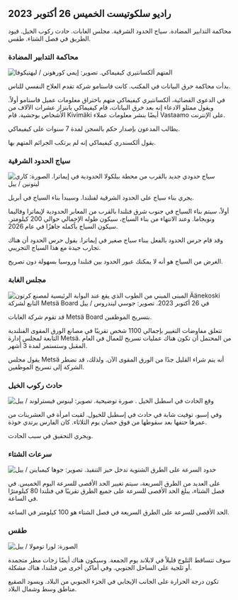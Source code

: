 ## راديو سلكوتيست الخميس 26 أكتوبر 2023

محاكمة التدابير المضادة. سياج الحدود الشرقية. مجلس الغابات. حادث ركوب الخيل. قيود الطريق في فصل الشتاء. طقس.

### محاكمة التدابير المضادة

![المتهم ألكسانتيري كيفيماكي. تصوير: إيمي كورهونن / ليهتيكوفا](https://images.cdn.yle.fi/image/upload/c_crop,h_2875,w_5112,x_0,y_568/ar_1.7777777777777777,c_fill,g_faces,h_675,w_1200/dpr_1.0/q_auto:eco/f_auto/fl_lossy/v1698305049/39-1191484653a13e7df175)

بدأت محاكمة خرق البيانات في المكتب. كانت فاستامو شركة تقدم العلاج النفسي للناس.

في الدعوى القضائية، ألكسانتيري كيفيماكي متهم باختراق معلومات عميل فاستامو أولاً. ويقول ممثلو الادعاء إنه بعد خرق البيانات، قام كيفيماكي بابتزاز عشرات الآلاف من الأشخاص بوحشية. قام Kivimäki أيضًا بنشر معلومات عملاء Vastaamo على الإنترنت.

يطالب المدعون بإصدار حكم بالسجن لمدة 7 سنوات على كيفيماكي.

يقول ألكسندري كيفيماكي إنه لم يرتكب الجرائم المتهم بها.

### سياج الحدود الشرقية

![سياج حدودي جديد بالقرب من محطة بيلكولا الحدودية في إيماترا. الصورة: كاري ليتونين / ييل](https://images.cdn.yle.fi/image/upload/c_crop,h_2243,w_3993,x_0,y_0/ar_1.7777777777777777,c_fill,g_faces,h_675,w_1200/dpr_1.0/q_auto:eco/f_auto/fl_lossy/v1698323397/39-1191724653a55b2a04b0)

يجري بناء سياج على الحدود الشرقية لفنلندا. وسيبدأ بناء السياج في أبريل.

أولاً، سيتم بناء السياج في جنوب شرق فنلندا بالقرب من المعابر الحدودية لإيماترا وفاليما ونويجاما. وعند الانتهاء من بناء السياج، سيكون طوله الإجمالي حوالي 200 كيلومتر. سيكون السياج بأكمله جاهزًا في عام 2026.

وقد قام حرس الحدود بالفعل ببناء سياج صغير في إيماترا. يقول حرس الحدود أن هناك تجارب جيدة مع هذا السياج التجريبي.

الغرض من السياج هو أنه لا يمكنك عبور الحدود بين فنلندا وروسيا بسهولة دون تصريح.

### مجلس الغابة

![المبنى المبني من الطوب الذي يقع عند البوابة الرئيسية لمصنع كرتون Äänekoski التابع لشركة Metsä Board في 26 أكتوبر 2023. تصوير: جوسي ليندروس / ييل](https://images.cdn.yle.fi/image/upload/c_crop,h_2267,w_4031,x_0,y_0/ar_1.7777777777777777,c_fill,g_faces,h_675,w_1200/dpr_1.0/q_auto:eco/f_auto/fl_lossy/v1698319726/39-1191672653a4ca1724ad)

قد تقوم شركة الغابات Metsä Board بتسريح الموظفين.

تتعلق مفاوضات التغيير بإجمالي 1100 شخص تقريبًا في مصانع الورق المقوى الفنلندية التابعة لمجلس إدارة Metsä. من المحتمل أن تكون هناك عمليات تسريح للعمال في العام المقبل وستستمر لمدة 3 أشهر.

يقول مجلس Metsä أنه يتم شراء القليل جدًا من الورق المقوى الآن. ولذلك، قد تضطر الشركة إلى تسريح الموظفين.

### حادث ركوب الخيل

![ وقع الحادث في اسطبل الخيل . صورة توضيحية. تصوير: لينوس فيسترلوند / ييل](https://images.cdn.yle.fi/image/upload/c_crop,h_3375,w_6000,x_0,y_387/ar_1.7777777777777777,c_fill,g_faces,h_675,w_1200/dpr_1.0/q_auto:eco/f_auto/fl_lossy/v1692692625/39-116023264e46d0e45030)

وفي إسبو، توفيت شابة في حادث في إسطبل للخيول. لقيت امرأة في العشرينات من عمرها حتفها بعد سقوطها من فوق حصان يوم الثلاثاء. كان الفارس يرتدي خوذة.

ويجري التحقيق في سبب الحادث.

### سرعات الشتاء

![حدود السرعة على الطرق الشتوية تدخل حيز التنفيذ. تصوير: جوها كيمباينن / ييل](https://images.cdn.yle.fi/image/upload/c_crop,h_2250,w_4000,x_0,y_0/ar_1.7777777777777777,c_fill,g_faces,h_675,w_1200/dpr_1.0/q_auto:eco/f_auto/fl_lossy/v1603287400/39-7327705f903747751c2)

على العديد من الطرق السريعة، سيتم تغيير الحد الأقصى للسرعة اليوم الخميس. في فصل الشتاء، يبلغ الحد الأقصى للسرعة على جميع الطرق تقريبًا في فنلندا 80 كيلومترًا في الساعة.

الحد الأقصى للسرعة على الطرق السريعة في فصل الشتاء هو 100 كيلومتر في الساعة.

### طقس

![ الصورة: لورا تومولا / ييل](https://images.cdn.yle.fi/image/upload/c_crop,h_1080,w_1919,x_0,y_0/ar_1.7777777777777777,c_fill,g_faces,h_675,w_1200/dpr_1.0/q_auto:eco/f_auto/fl_lossy/v1698292510/39-11913736539e2ff81a55)

سوف تتساقط الثلوج قليلاً في لابلاند يوم الجمعة. وسيكون هناك أيضًا زخات مطر متجمدة أو ثلجية على الساحل الجنوبي. وفي أماكن أخرى من فنلندا، هناك مشكلة.

تكون درجة الحرارة على الجانب الإيجابي في الجزء الجنوبي من البلاد. ويسود الصقيع مناطق وسط وشمال البلاد.